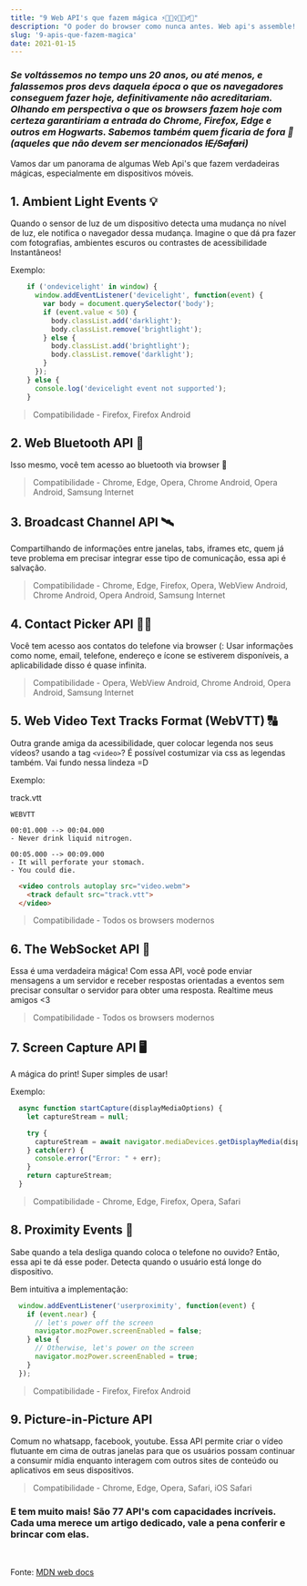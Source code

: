 ```yaml
---
title: "9 Web API's que fazem mágica ⚡🧙🏻‍♀️🧙🏾‍♂️✨"
description: "O poder do browser como nunca antes. Web api's assemble! "
slug: '9-apis-que-fazem-magica'
date: 2021-01-15
---
```

### *Se voltássemos no tempo uns 20 anos, ou até menos, e falassemos pros devs daquela época o que os navegadores conseguem fazer hoje, definitivamente não acreditariam. Olhando em perspectiva o que os browsers fazem hoje com certeza garantiriam a entrada do Chrome, Firefox, Edge e outros em Hogwarts. Sabemos também quem ficaria de fora 👀 (aqueles que não devem ser mencionados ~~IE/Safari~~)*

Vamos dar um panorama de algumas Web Api's que fazem verdadeiras mágicas, especialmente em dispositivos móveis.

## 1. Ambient Light Events 💡

Quando o sensor de luz de um dispositivo detecta uma mudança no nível de luz, ele notifica o navegador dessa mudança. Imagine o que dá pra fazer com fotografias, ambientes escuros ou contrastes de acessibilidade Instantâneos!

Exemplo:
```javascript
    if ('ondevicelight' in window) {
      window.addEventListener('devicelight', function(event) {
        var body = document.querySelector('body');
        if (event.value < 50) {
          body.classList.add('darklight');
          body.classList.remove('brightlight');
        } else {
          body.classList.add('brightlight');
          body.classList.remove('darklight');
        }
      });
    } else {
      console.log('devicelight event not supported');
    }
```
> Compatibilidade - Firefox, Firefox Android	


## 2. Web Bluetooth API 📲

Isso mesmo, você tem acesso ao bluetooth via browser 💙

> Compatibilidade - Chrome, Edge,	Opera, Chrome Android, Opera Android, Samsung Internet


## 3. Broadcast Channel API 🛰️

Compartilhando de informações entre janelas, tabs, iframes etc, quem já teve problema em precisar integrar esse tipo de comunicação, essa api é salvação.

> Compatibilidade - Chrome, Edge,	Firefox, Opera, WebView Android, Chrome Android, Opera Android, Samsung Internet

## 4. Contact Picker API 👥👥

Você tem acesso aos contatos do telefone via browser (: Usar informações como nome, email, telefone, endereço e ícone se estiverem disponíveis, a aplicabilidade disso é quase infinita. 

> Compatibilidade - Opera, WebView Android,	Chrome Android, Opera Android, Samsung Internet


## 5. Web Video Text Tracks Format (WebVTT) 🔠

Outra grande amiga da acessibilidade, quer colocar legenda nos seus vídeos? usando a tag ``<video>``? É possível costumizar via css as legendas também. Vai fundo nessa lindeza =D

Exemplo: 

track.vtt
```text
WEBVTT

00:01.000 --> 00:04.000
- Never drink liquid nitrogen.

00:05.000 --> 00:09.000
- It will perforate your stomach.
- You could die.
```

```html
  <video controls autoplay src="video.webm">
    <track default src="track.vtt">
  </video>
```
> Compatibilidade - Todos os browsers modernos

## 6. The WebSocket API 🔁

Essa é uma verdadeira mágica! Com essa API, você pode enviar mensagens a um servidor e receber respostas orientadas a eventos sem precisar consultar o servidor para obter uma resposta. Realtime meus amigos <3
> Compatibilidade - Todos os browsers modernos

## 7. Screen Capture API  🖥️

A mágica do print! Super simples de usar!

Exemplo:
```js
  async function startCapture(displayMediaOptions) {
    let captureStream = null;

    try {
      captureStream = await navigator.mediaDevices.getDisplayMedia(displayMediaOptions);
    } catch(err) {
      console.error("Error: " + err);
    }
    return captureStream;
  }
```
> Compatibilidade - Chrome, Edge,	Firefox, Opera, Safari

## 8. Proximity Events 🤳

Sabe quando a tela desliga quando coloca o telefone no ouvido? Então, essa api te dá esse poder. Detecta quando o usuário está longe do dispositivo.

Bem intuitiva a implementação:
```js
  window.addEventListener('userproximity', function(event) {
    if (event.near) {
      // let's power off the screen
      navigator.mozPower.screenEnabled = false;
    } else {
      // Otherwise, let's power on the screen
      navigator.mozPower.screenEnabled = true;
    }
  });
```

> Compatibilidade -	Firefox, Firefox Android


## 9. Picture-in-Picture API

Comum no whatsapp, facebook, youtube. Essa API permite criar o vídeo flutuante em cima de outras janelas para que os usuários possam continuar a consumir mídia enquanto interagem com outros sites de conteúdo ou aplicativos em seus dispositivos.

> Compatibilidade - Chrome, Edge, Opera, Safari, iOS Safari



### E tem muito mais! São 77 API's com capacidades incríveis. Cada uma merece um artigo dedicado, vale a pena conferir e brincar com elas.
  


<br/>


Fonte: [MDN web docs](https://developer.mozilla.org/en-US/docs/Web/API) 
